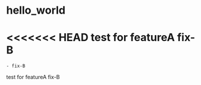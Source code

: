 # hello_world
<<<<<<< HEAD
test for featureA
fix-B
=======
    - fix-B
>>>>>>> 
test for featureA
fix-B
